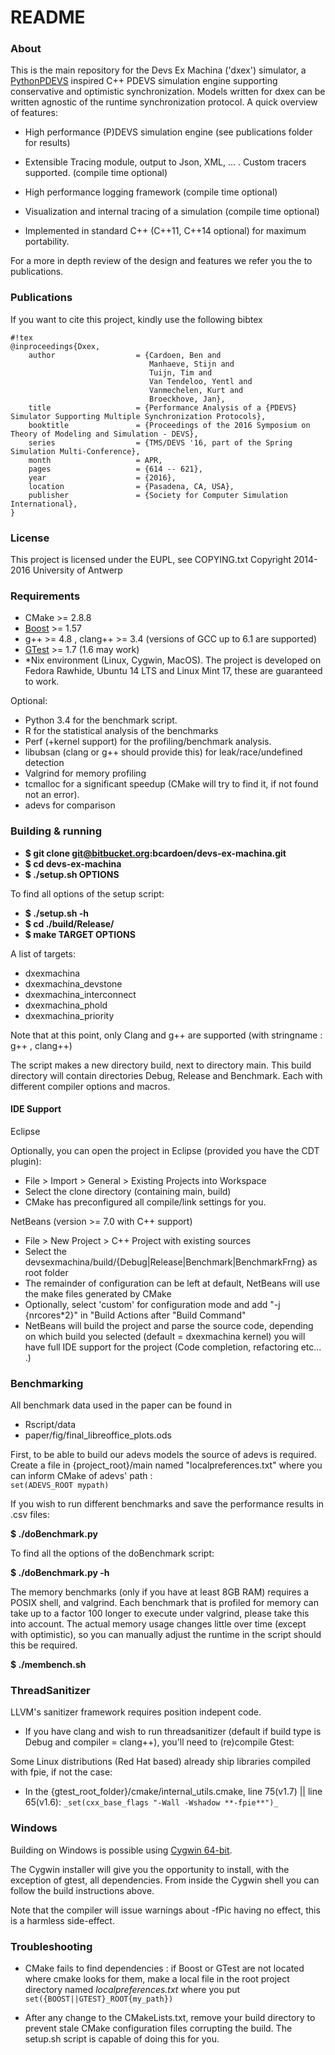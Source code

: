 # README #

### About ###

This is the main repository for the Devs Ex Machina ('dxex') simulator, a [PythonPDEVS](http://msdl.cs.mcgill.ca/projects/DEVS/PythonPDEVS ) inspired C++ PDEVS simulation engine supporting conservative and optimistic synchronization. Models written for dxex can be written agnostic of the runtime synchronization protocol.
A quick overview of features:

* High performance (P)DEVS simulation engine (see publications folder for results)

* Extensible Tracing module, output to Json, XML, ... . Custom tracers supported. (compile time optional)

* High performance logging framework (compile time optional)

* Visualization and internal tracing of a simulation (compile time optional)

* Implemented in standard C++ (C++11, C++14 optional) for maximum portability.



For a more in depth review of the design and features we refer you the to publications. 

### Publications ###

If you want to cite this project, kindly use the following bibtex

```
#!tex
@inproceedings{Dxex,
    author                  = {Cardoen, Ben and
                               Manhaeve, Stijn and
                               Tuijn, Tim and
                               Van Tendeloo, Yentl and
                               Vanmechelen, Kurt and
                               Broeckhove, Jan},
    title                   = {Performance Analysis of a {PDEVS} Simulator Supporting Multiple Synchronization Protocols},
    booktitle               = {Proceedings of the 2016 Symposium on Theory of Modeling and Simulation - DEVS},
    series                  = {TMS/DEVS '16, part of the Spring Simulation Multi-Conference},
    month                   = APR,
    pages                   = {614 -- 621},
    year                    = {2016},
    location                = {Pasadena, CA, USA},
    publisher               = {Society for Computer Simulation International},
}

```


### License ###

This project is licensed under the EUPL, see COPYING.txt
Copyright 2014-2016 University of Antwerp

### Requirements ###

* CMake >= 2.8.8
* [Boost](http://www.boost.org/) >= 1.57
* g++ >= 4.8 , clang++ >= 3.4 (versions of GCC up to 6.1 are supported)
* [GTest](https://github.com/google/googletest/releases ) >= 1.7 (1.6 may work)
* *Nix environment (Linux, Cygwin, MacOS). The project is developed on Fedora Rawhide, Ubuntu 14 LTS and Linux Mint 17, these are guaranteed to work.

Optional:

* Python 3.4 for the benchmark script.
* R for the statistical analysis of the benchmarks
* Perf (+kernel support) for the profiling/benchmark analysis.
* libubsan (clang or g++ should provide this) for leak/race/undefined detection
* Valgrind for memory profiling
* tcmalloc for a significant speedup (CMake will try to find it, if not found not an error).
* adevs for comparison

### Building & running ###

* **$ git clone git@bitbucket.org:bcardoen/devs-ex-machina.git**
* **$ cd devs-ex-machina**
* **$ ./setup.sh OPTIONS**

To find all options of the setup script: 

* **$ ./setup.sh -h**
* **$ cd ./build/Release/**
* **$ make TARGET OPTIONS**

A list of targets:

* dxexmachina
* dxexmachina_devstone
* dxexmachina_interconnect
* dxexmachina_phold
* dxexmachina_priority

Note that at this point, only Clang and g++ are supported (with stringname : g++ , clang++)

The script makes a new directory build, next to directory main. This build directory will contain directories Debug, Release and Benchmark. Each with different compiler options and macros.

#### IDE Support ####

Eclipse 

Optionally, you can open the project in Eclipse (provided you have the CDT plugin):

* File > Import > General > Existing Projects into Workspace
* Select the clone directory (containing main, build)
* CMake has preconfigured all compile/link settings for you.

NetBeans (version >= 7.0 with C++ support)

* File > New Project > C++ Project with existing sources
* Select the devsexmachina/build/{Debug|Release|Benchmark|BenchmarkFrng} as root folder
* The remainder of configuration can be left at default, NetBeans will use the make files generated by CMake
* Optionally, select 'custom' for configuration mode and add "-j {nrcores*2}" in "Build Actions after "Build Command"
* NetBeans will build the project and parse the source code, depending on which build you selected (default = dxexmachina kernel) you will have full IDE support for the project (Code completion, refactoring etc... .) 

### Benchmarking ###
All benchmark data used in the paper can be found in 

* Rscript/data
* paper/fig/final_libreoffice_plots.ods

First, to be able to build our adevs models the source of adevs is required.
Create a file in {project_root}/main named "localpreferences.txt" where you can inform CMake of adevs' path :   
`set(ADEVS_ROOT mypath)`

If you wish to run different benchmarks and save the performance results in .csv files: 

**$ ./doBenchmark.py**

To find all the options of the doBenchmark script: 

**$ ./doBenchmark.py -h**

The memory benchmarks (only if you have at least 8GB RAM) requires a POSIX shell, and valgrind. Each benchmark that is profiled for memory can take up to a factor 100 longer to execute under valgrind, please take this into account. The actual memory usage changes little over time (except with optimistic), so you can manually adjust the runtime in the script should this be required.

**$ ./membench.sh**


### ThreadSanitizer ###
LLVM's sanitizer framework requires position indepent code.
* If you have clang and wish to run threadsanitizer (default if build type is Debug and compiler = clang++), you'll need to (re)compile Gtest:

Some Linux distributions (Red Hat based) already ship libraries compiled with fpie, if not the case:

* In the {gtest_root_folder}/cmake/internal_utils.cmake, line 75(v1.7) || line 65(v1.6):
`_set(cxx_base_flags "-Wall -Wshadow **-fpie**")_`

### Windows ###
Building on Windows is possible using [Cygwin 64-bit](https://cygwin.com/install.html ).

The Cygwin installer will give you the opportunity to install, with the exception of gtest, all dependencies. From inside the Cygwin shell you can follow the build instructions above.

Note that the compiler will issue warnings about -fPic having no effect, this is a harmless side-effect.

### Troubleshooting ###
* CMake fails to find dependencies : 
if Boost or GTest are not located where cmake looks for them, make a local file in the root project directory named _localpreferences.txt_ where you put
`set({BOOST||GTEST}_ROOT{my_path})`

* After any change to the CMakeLists.txt, remove your build directory to prevent stale CMake configuration files corrupting the build. The setup.sh script is capable of doing this for you.